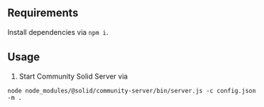 
## Requirements

Install dependencies via `npm i`.

## Usage

1. Start Community Solid Server via 

```shell
node node_modules/@solid/community-server/bin/server.js -c config.json -m .
```